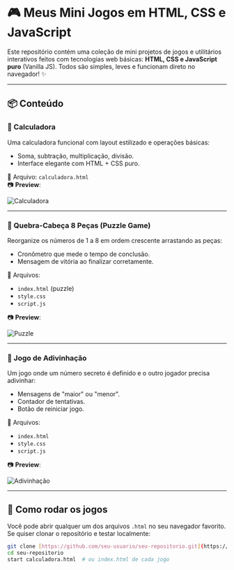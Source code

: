 # 🎮 Meus Mini Jogos em HTML, CSS e JavaScript

Este repositório contém uma coleção de mini projetos de jogos e utilitários interativos feitos com tecnologias web básicas: **HTML, CSS e JavaScript puro** (Vanilla JS). Todos são simples, leves e funcionam direto no navegador! ✨

---

## 📦 Conteúdo

### 🧮 Calculadora
Uma calculadora funcional com layout estilizado e operações básicas:
- Soma, subtração, multiplicação, divisão.
- Interface elegante com HTML + CSS puro.

📂 Arquivo: `calculadora.html`  
📷 **Preview**:

![Calculadora](https://github.com/marialuisamatos/Praticas-de-Programacao-Forma-Divertida/tree/main/Calculadora)

---

### 🧩 Quebra-Cabeça 8 Peças (Puzzle Game)
Reorganize os números de 1 a 8 em ordem crescente arrastando as peças:
- Cronômetro que mede o tempo de conclusão.
- Mensagem de vitória ao finalizar corretamente.

📂 Arquivos:
- `index.html` (puzzle)
- `style.css`
- `script.js`

📷 **Preview**:

![Puzzle](https://github.com/marialuisamatos/Praticas-de-Programacao-Forma-Divertida/tree/main/Purzzle%20(Sudoku))

---

### 🎯 Jogo de Adivinhação
Um jogo onde um número secreto é definido e o outro jogador precisa adivinhar:
- Mensagens de "maior" ou "menor".
- Contador de tentativas.
- Botão de reiniciar jogo.

📂 Arquivos:
- `index.html`
- `style.css`
- `script.js`

📷 **Preview**:

![Adivinhação](https://github.com/marialuisamatos/Praticas-de-Programacao-Forma-Divertida/tree/main/Jogo%20da%20Advinha%C3%A7%C3%A3o)

---

## 🚀 Como rodar os jogos

Você pode abrir qualquer um dos arquivos `.html` no seu navegador favorito.  
Se quiser clonar o repositório e testar localmente:
```bash
git clone [https://github.com/seu-usuario/seu-repositorio.git](https://github.com/marialuisamatos/Praticas-de-Programacao-Forma-Divertida.git)
cd seu-repositorio
start calculadora.html  # ou index.html de cada jogo
